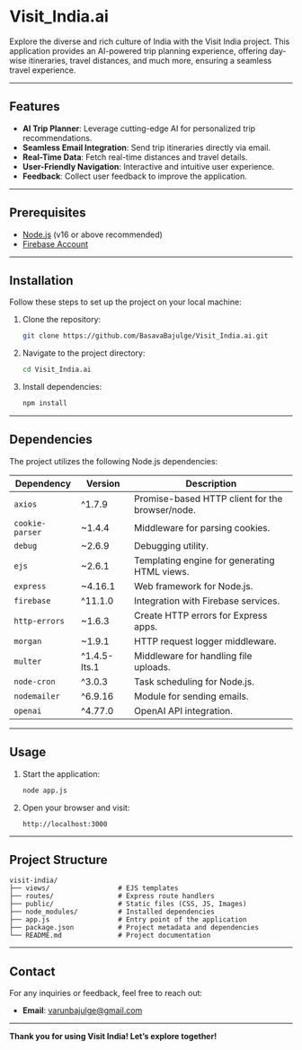 # Visit_India.ai

Explore the diverse and rich culture of India with the Visit India project. This application provides an AI-powered trip planning experience, offering day-wise itineraries, travel distances, and much more, ensuring a seamless travel experience.

---

## Features
- **AI Trip Planner**: Leverage cutting-edge AI for personalized trip recommendations.
- **Seamless Email Integration**: Send trip itineraries directly via email.
- **Real-Time Data**: Fetch real-time distances and travel details.
- **User-Friendly Navigation**: Interactive and intuitive user experience.
- **Feedback**: Collect user feedback to improve the application.
---

## Prerequisites
- [Node.js](https://nodejs.org/) (v16 or above recommended)
- [Firebase Account](https://firebase.google.com/)

---

## Installation
Follow these steps to set up the project on your local machine:

1. Clone the repository:
   ```bash
   git clone https://github.com/BasavaBajulge/Visit_India.ai.git
   ```

2. Navigate to the project directory:
   ```bash
   cd Visit_India.ai
   ```

3. Install dependencies:
   ```bash
   npm install
   ```

---

## Dependencies
The project utilizes the following Node.js dependencies:

| Dependency       | Version    | Description                                      |
|------------------|------------|--------------------------------------------------|
| `axios`          | ^1.7.9     | Promise-based HTTP client for the browser/node. |
| `cookie-parser`  | ~1.4.4     | Middleware for parsing cookies.                 |
| `debug`          | ~2.6.9     | Debugging utility.                              |
| `ejs`            | ~2.6.1     | Templating engine for generating HTML views.    |
| `express`        | ~4.16.1    | Web framework for Node.js.                      |
| `firebase`       | ^11.1.0    | Integration with Firebase services.             |
| `http-errors`    | ~1.6.3     | Create HTTP errors for Express apps.            |
| `morgan`         | ~1.9.1     | HTTP request logger middleware.                 |
| `multer`         | ^1.4.5-lts.1 | Middleware for handling file uploads.         |
| `node-cron`      | ^3.0.3     | Task scheduling for Node.js.                    |
| `nodemailer`     | ^6.9.16    | Module for sending emails.                      |
| `openai`         | ^4.77.0    | OpenAI API integration.                         |

---

## Usage

1. Start the application:
   ```bash
   node app.js
   ```

2. Open your browser and visit:
   ```
   http://localhost:3000
   ```

---

## Project Structure
```
visit-india/
├── views/                 # EJS templates
├── routes/                # Express route handlers
├── public/                # Static files (CSS, JS, Images)
├── node_modules/          # Installed dependencies
├── app.js                 # Entry point of the application
├── package.json           # Project metadata and dependencies
└── README.md              # Project documentation
```

---

## Contact
For any inquiries or feedback, feel free to reach out:

- **Email**: varunbajulge@gmail.com

---

**Thank you for using Visit India! Let’s explore together!**


